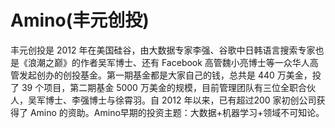 # 

# Amino(丰元创投)

丰元创投是 2012 年在美国硅谷，由大数据专家李强、谷歌中日韩语言搜索专家也是《浪潮之巅》的作者吴军博士、还有 Facebook 高管魏小亮博士等一众华人高管发起创办的创投基金。第一期基金都是大家自己的钱，总共是 440 万美金，投了 39 个项目，第二期基金 5000 万美金的规模，目前管理团队有三位全职合伙人，吴军博士、李强博士与徐霄羽。自 2012 年以来，已有超过200 家初创公司获得了 Amino 的资助。Amino早期的投资主题：大数据+机器学习+领域不可知论。



